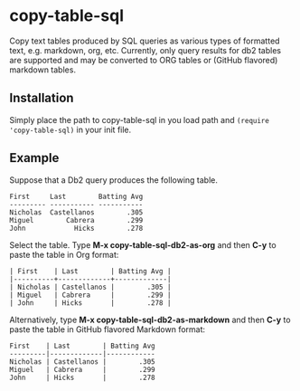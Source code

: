 copy-table-sql
==============

Copy text tables produced by SQL queries as various types of formatted
text, e.g. markdown, org, etc.  Currently, only query results for db2
tables are supported and may be converted to ORG tables or (GitHub
flavored) markdown tables.

Installation
------------

Simply place the path to copy-table-sql in you load path and `(require
'copy-table-sql)` in your init file.

Example
-------

Suppose that a Db2 query produces the following table.

```
First     Last        Batting Avg
--------- ----------- -----------
Nicholas  Castellanos        .305
Miguel        Cabrera        .299
John            Hicks        .278
```

Select the table.  Type **M-x copy-table-sql-db2-as-org** and then
**C-y** to paste the table in Org format:

```
| First    | Last        | Batting Avg |
|----------+-------------+-------------|
| Nicholas | Castellanos |        .305 |
| Miguel   | Cabrera     |        .299 |
| John     | Hicks       |        .278 |
```

Alternatively, type **M-x copy-table-sql-db2-as-markdown** and then
**C-y** to paste the table in GitHub flavored Markdown format:

```
First    | Last        | Batting Avg
---------|-------------|------------
Nicholas | Castellanos |        .305
Miguel   | Cabrera     |        .299
John     | Hicks       |        .278
```